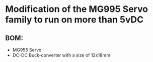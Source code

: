 # Modification of the MG995 Servo family to run on more than 5vDC

## BOM:
  * MG955 Servo
  * DC-DC Buck-converter with a size of 12x18mm
